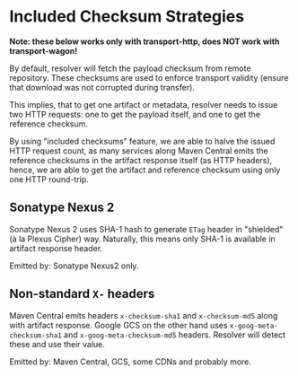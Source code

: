# Included Checksum Strategies
<!--
Licensed to the Apache Software Foundation (ASF) under one
or more contributor license agreements.  See the NOTICE file
distributed with this work for additional information
regarding copyright ownership.  The ASF licenses this file
to you under the Apache License, Version 2.0 (the
"License"); you may not use this file except in compliance
with the License.  You may obtain a copy of the License at

    http://www.apache.org/licenses/LICENSE-2.0

Unless required by applicable law or agreed to in writing,
software distributed under the License is distributed on an
"AS IS" BASIS, WITHOUT WARRANTIES OR CONDITIONS OF ANY
KIND, either express or implied.  See the License for the
specific language governing permissions and limitations
under the License.
-->

**Note: these below works only with transport-http, does NOT work with transport-wagon!**

By default, resolver will fetch the payload checksum from remote repository. These
checksums are used to enforce transport validity (ensure that download was not 
corrupted during transfer).

This implies, that to get one artifact or metadata, resolver 
needs to issue two HTTP requests: one to get the payload itself, and one to 
get the reference checksum.

By using "included checksums" feature, we are able to halve the issued HTTP request 
count, as many services along Maven Central emits the reference checksums in
the artifact response itself (as HTTP headers), hence, we are able to get the
artifact and reference checksum using only one HTTP round-trip.


## Sonatype Nexus 2

Sonatype Nexus 2 uses SHA-1 hash to generate `ETag` header in "shielded" (à la Plexus Cipher)
way. Naturally, this means only SHA-1 is available in artifact response header.

Emitted by: Sonatype Nexus2 only.


## Non-standard `X-` headers

Maven Central emits headers `x-checksum-sha1` and `x-checksum-md5` along with artifact response. 
Google GCS on the other hand uses `x-goog-meta-checksum-sha1` and `x-goog-meta-checksum-md5` 
headers. Resolver will detect these and use their value.

Emitted by: Maven Central, GCS, some CDNs and probably more.
